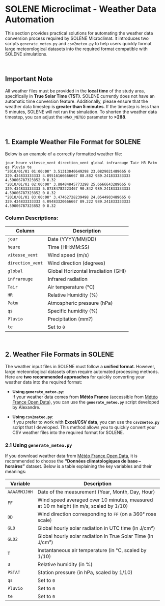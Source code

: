 # SOLENE Microclimat - Weather Data Automation

This section provides practical solutions for automating the weather data conversion process required by SOLENE Microclimat. 
It introduces two scripts `generate_meteo.py` and `csv2meteo.py` to help users quickly format large meteorological datasets into the required format compatible with SOLENE simulations.

&nbsp;

## Important Note

All weather files must be provided in the **local time** of the study area, specifically in **True Solar Time (TST)**.
SOLENE currently does not have an automatic time conversion feature. Additionally, please ensure that the weather data timestep is **greater than 5 minutes**. 
If the timestep is less than 5 minutes, SOLENE will not run the simulation. To shorten the weather data timestep, you can adjust the `HMAX_METEO` parameter to **>288**.

&nbsp;

## 1. Example Weather File Format for SOLENE
Below is an example of a correctly formatted weather file:

```
jour heure vitesse_vent direction_vent global infrarouge Tair HR Patm qs Pluvio te
"2010/01/01 01:00:00" 3.51313040649298 23.0829021489665 0 329.434833333333 4.09516166666667 88.882 989.241833333333 4.59006787323852 0 8.32
"2010/01/01 02:00:00" 3.88484845773298 25.6666643289665 0 329.434833333333 5.87384782223467 90.842 989.241833333333 4.59006787323852 0 8.32
"2010/01/01 03:00:00" 3.47462728239498 24.0544903489665 0 329.434833333333 4.09483320666667 89.222 989.241833333333 4.59006787323852 0 8.32
```

### Column Descriptions:

<div align="center">

| Column         | Description                  |
|----------------|------------------------------|
| `jour`         | Date (YYYY/MM/DD)            |
| `heure`        | Time (HH:MM:SS)              |
| `vitesse_vent` | Wind speed (m/s)             |
| `direction_vent` | Wind direction (degrees)   |
| `global`       | Global Horizontal Irradiation (GHI) |
| `infrarouge`   | Infrared radiation           |
| `Tair`         | Air temperature (°C)         |
| `HR`           | Relative Humidity (%)        |
| `Patm`         | Atmospheric pressure (hPa)   |
| `qs`           | Specific humidity (%)        |
| `Pluvio`       | Precipitation (mm?)           |
| `te`           | Set to `0`                    |

</div>

&nbsp;

## 2. Weather File Formats in SOLENE

The weather input files in SOLENE must follow a **unified format**. However, large meteorological datasets often require automated processing methods.
Here are **two recommended approaches** for quickly converting your weather data into the required format:

- **Using `generate_meteo.py`**:  
   If your weather data comes from **Météo France** (accessible from [Météo France Open Data](https://meteo.data.gouv.fr/datasets?topic=6571f26dc009674feb726be9)), you can use the **`generate_meteo.py`** script developed by Alexandre.

- **Using `csv2meteo.py`**:  
   If you prefer to work with **Excel/CSV data**, you can use the **`csv2meteo.py`** script that I developed.
  This method allows you to quickly convert your CSV weather files into the required format for SOLENE.

### 2.1 Using `generate_meteo.py`

If you download weather data from [Météo France Open Data](https://meteo.data.gouv.fr/datasets?topic=6571f26dc009674feb726be9), 
it is recommended to choose the **“Données climatologiques de base – horaires”** dataset.
Below is a table explaining the key variables and their meanings:

<div align="center">

| Variable       | Description                                                  |
|----------------|--------------------------------------------------------------|
| `AAAAMMJJHH`   | Date of the measurement (Year, Month, Day, Hour)             |
| `FF`           | Wind speed averaged over 10 minutes, measured at 10 m height (in m/s, scaled by 1/10) |
| `DD`           | Wind direction corresponding to `FF` (on a 360° rose scale)   |
| `GLO`          | Global hourly solar radiation in UTC time (in J/cm²)          |
| `GLO2`         | Global hourly solar radiation in True Solar Time (in J/cm²)   |
| `T`            | Instantaneous air temperature (in °C, scaled by 1/10)         |
| `U`            | Relative humidity (in %)                                      |
| `PSTAT`        | Station pressure (in hPa, scaled by 1/10)                     |
| `qs`           | Set to `0`                                                    |
| `Pluvio`       | Set to `0`                                                    |
| `te`           | Set to `0`                                                    |

</div>
